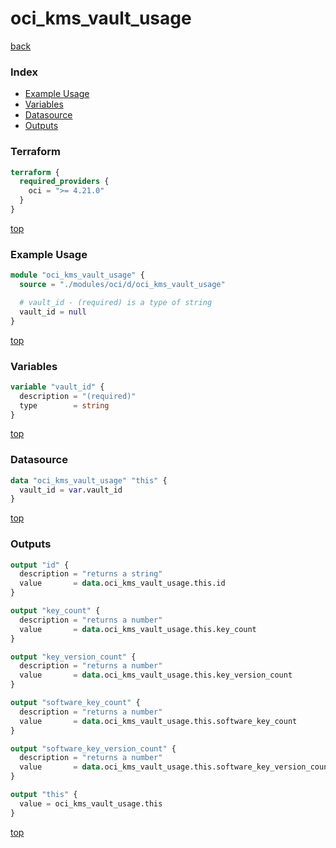 # oci_kms_vault_usage

[back](../oci.md)

### Index

- [Example Usage](#example-usage)
- [Variables](#variables)
- [Datasource](#datasource)
- [Outputs](#outputs)

### Terraform

```terraform
terraform {
  required_providers {
    oci = ">= 4.21.0"
  }
}
```

[top](#index)

### Example Usage

```terraform
module "oci_kms_vault_usage" {
  source = "./modules/oci/d/oci_kms_vault_usage"

  # vault_id - (required) is a type of string
  vault_id = null
}
```

[top](#index)

### Variables

```terraform
variable "vault_id" {
  description = "(required)"
  type        = string
}
```

[top](#index)

### Datasource

```terraform
data "oci_kms_vault_usage" "this" {
  vault_id = var.vault_id
}
```

[top](#index)

### Outputs

```terraform
output "id" {
  description = "returns a string"
  value       = data.oci_kms_vault_usage.this.id
}

output "key_count" {
  description = "returns a number"
  value       = data.oci_kms_vault_usage.this.key_count
}

output "key_version_count" {
  description = "returns a number"
  value       = data.oci_kms_vault_usage.this.key_version_count
}

output "software_key_count" {
  description = "returns a number"
  value       = data.oci_kms_vault_usage.this.software_key_count
}

output "software_key_version_count" {
  description = "returns a number"
  value       = data.oci_kms_vault_usage.this.software_key_version_count
}

output "this" {
  value = oci_kms_vault_usage.this
}
```

[top](#index)